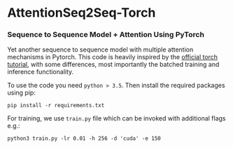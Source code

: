 # AttentionSeq2Seq-Torch
### Sequence to Sequence Model + Attention Using PyTorch

Yet another sequence to sequence model with multiple attention mechanisms in Pytorch. This code is heavily inspired by the [official torch tutorial](https://pytorch.org/tutorials/intermediate/seq2seq_translation_tutorial.html), with some differences, most importantly the batched training and inference functionality.

To use the code you need ```python > 3.5```. Then install the required packages using pip: 
``` 
pip install -r requirements.txt
```

For training, we use ```train.py``` file which can be invoked with additional flags e.g.:
```
python3 train.py -lr 0.01 -h 256 -d 'cuda' -e 150
```
